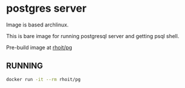 # postgres server

Image is based archlinux.

This is bare image for running postgresql server and getting psql shell.

Pre-build image at [rhoit/pg](https://hub.docker.com/repository/docker/rhoit/pg)

## RUNNING

``` bash
docker run -it --rm rhoit/pg
```
